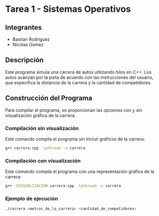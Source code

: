 # Tarea 1 - Sistemas Operativos

## Integrantes
- Bastian Rodriguez
- Nicolas Gomez

## Descripción

Este programa simula una carrera de autos utilizando hilos en C++. Los autos avanzan por la pista de acuerdo con las instrucciones del usuario, que especifica la distancia de la carrera y la cantidad de competidores.

## Construcción del Programa

Para compilar el programa, se proporcionan las opciones con y sin visualización gráfica de la carrera.

### Compilación sin visualización
Este comando compila el programa sin incluir gráficos de la carrera:
```bash
g++ carrera.cpp -lpthread -o carrera
```

### Compilación con visualización
Este comando compila el programa con una representación gráfica de la carrera:
```bash
g++ -DVISUALIZACION carrera.cpp -lpthread -o carrera
```

### Ejemplo de ejecución
```bash
./carrera <metros_de_la_carrera> <cantidad_de_competidores>




